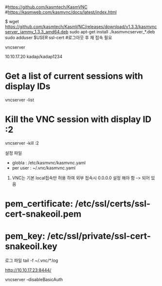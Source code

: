 #https://github.com/kasmtech/KasmVNC
#https://kasmweb.com/kasmvnc/docs/latest/index.html

$ wget https://github.com/kasmtech/KasmVNC/releases/download/v1.3.3/kasmvncserver_jammy_1.3.3_amd64.deb
sudo apt-get install ./kasmvncserver_*.deb
sudo adduser $USER ssl-cert  #로그아웃 후 재 접속 필요 



vncserver

10.10.17.20  kadap/kadap1234

# Get a list of current sessions with display IDs
vncserver -list

# Kill the VNC session with display ID :2
vncserver -kill :2


설정 파일 
- globla : /etc/kasmvnc/kasmvnc.yaml
- per user : ~/.vnc/kasmvnc.yaml




1. VNC는 기본 local접속만 허용 하여 외부 접속시 0.0.0.0 설정 해야 함 -> 되어 있음 


#     pem_certificate: /etc/ssl/certs/ssl-cert-snakeoil.pem
#     pem_key: /etc/ssl/private/ssl-cert-snakeoil.key

로그 파일 
tail -f ~/.vnc/*.log



http://10.10.17.23:8444/


vncserver -disableBasicAuth
